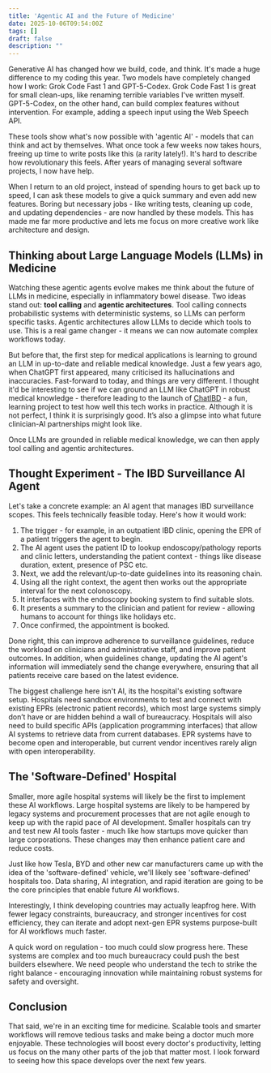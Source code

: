 ```yaml
---
title: 'Agentic AI and the Future of Medicine'
date: 2025-10-06T09:54:00Z
tags: []
draft: false
description: ""
---
```


Generative AI has changed how we build, code, and think. It's made a huge difference to my coding this year. Two models have completely changed how I work: Grok Code Fast 1 and GPT-5-Codex. Grok Code Fast 1 is great for small clean-ups, like renaming terrible variables I've written myself. GPT-5-Codex, on the other hand, can build complex features without intervention. For example, adding a speech input using the Web Speech API.

These tools show what's now possible with 'agentic AI' - models that can think and act by themselves. What once took a few weeks now takes hours, freeing up time to write posts like this (a rarity lately!). It's hard to describe how revolutionary this feels. After years of managing several software projects, I now have help.

When I return to an old project, instead of spending hours to get back up to speed, I can ask these models to give a quick summary and even add new features. Boring but necessary jobs - like writing tests, cleaning up code, and updating dependencies - are now handled by these models. This has made me far more productive and lets me focus on more creative work like architecture and design.

## Thinking about Large Language Models (LLMs) in Medicine

Watching these agentic agents evolve makes me think about the future of LLMs in medicine, especially in inflammatory bowel disease. Two ideas stand out: **tool calling** and **agentic architectures**. Tool calling connects probabilistic systems with deterministic systems, so LLMs can perform specific tasks. Agentic architectures allow LLMs to decide which tools to use. This is a real game changer - it means we can now automate complex workflows today.

But before that, the first step for medical applications is learning to ground an LLM in up-to-date and reliable medical knowledge. Just a few years ago, when ChatGPT first appeared, many criticised its hallucinations and inaccuracies. Fast-forward to today, and things are very different. I thought it'd be interesting to see if we can ground an LLM like ChatGPT in robust medical knowledge - therefore leading to the launch of [ChatIBD](https://www.chatibd.com) - a fun, learning project to test how well this tech works in practice. Although it is not perfect, I think it is surprisingly good. It’s also a glimpse into what future clinician-AI partnerships might look like.

Once LLMs are grounded in reliable medical knowledge, we can then apply tool calling and agentic architectures.

## Thought Experiment - The IBD Surveillance AI Agent

Let's take a concrete example: an AI agent that manages IBD surveillance scopes. This feels technically feasible today. Here's how it would work:

1. The trigger - for example, in an outpatient IBD clinic, opening the EPR of a patient triggers the agent to begin.
2. The AI agent uses the patient ID to lookup endoscopy/pathology reports and clinic letters, understanding the patient context - things like disease duration, extent, presence of PSC etc.
3. Next, we add the relevant/up-to-date guidelines into its reasoning chain.
4. Using all the right context, the agent then works out the appropriate interval for the next colonoscopy.
5. It interfaces with the endoscopy booking system to find suitable slots.
6. It presents a summary to the clinician and patient for review - allowing humans to account for things like holidays etc.
7. Once confirmed, the appointment is booked.

Done right, this can improve adherence to surveillance guidelines, reduce the workload on clinicians and administrative staff, and improve patient outcomes. In addition, when guidelines change, updating the AI agent's information will immediately send the change everywhere, ensuring that all patients receive care based on the latest evidence.

The biggest challenge here isn't AI, its the hospital's existing software setup. Hospitals need sandbox environments to test and connect with existing EPRs (electronic patient records), which most large systems simply don’t have or are hidden behind a wall of bureaucracy. Hospitals will also need to build specific APIs (application programming interfaces) that allow AI systems to retrieve data from current databases. EPR systems have to become open and interoperable, but current vendor incentives rarely align with open interoperability.

## The 'Software-Defined' Hospital

Smaller, more agile hospital systems will likely be the first to implement these AI workflows. Large hospital systems are likely to be hampered by legacy systems and procurement processes that are not agile enough to keep up with the rapid pace of AI development. Smaller hospitals can try and test new AI tools faster - much like how startups move quicker than large corporations. These changes may then enhance patient care and reduce costs.

Just like how Tesla, BYD and other new car manufacturers came up with the idea of the 'software-defined' vehicle, we'll likely see 'software-defined' hospitals too. Data sharing, AI integration, and rapid iteration are going to be the core principles that enable future AI workflows.

Interestingly, I think developing countries may actually leapfrog here. With fewer legacy constraints, bureaucracy, and stronger incentives for cost efficiency, they can iterate and adopt next-gen EPR systems purpose-built for AI workflows much faster.

A quick word on regulation - too much could slow progress here. These systems are complex and too much bureaucracy could push the best builders elsewhere. We need people who understand the tech to strike the right balance - encouraging innovation while maintaining robust systems for safety and oversight.

## Conclusion

That said, we're in an exciting time for medicine. Scalable tools and smarter workflows will remove tedious tasks and make being a doctor much more enjoyable. These technologies will boost every doctor's productivity, letting us focus on the many other parts of the job that matter most. I look forward to seeing how this space develops over the next few years.
